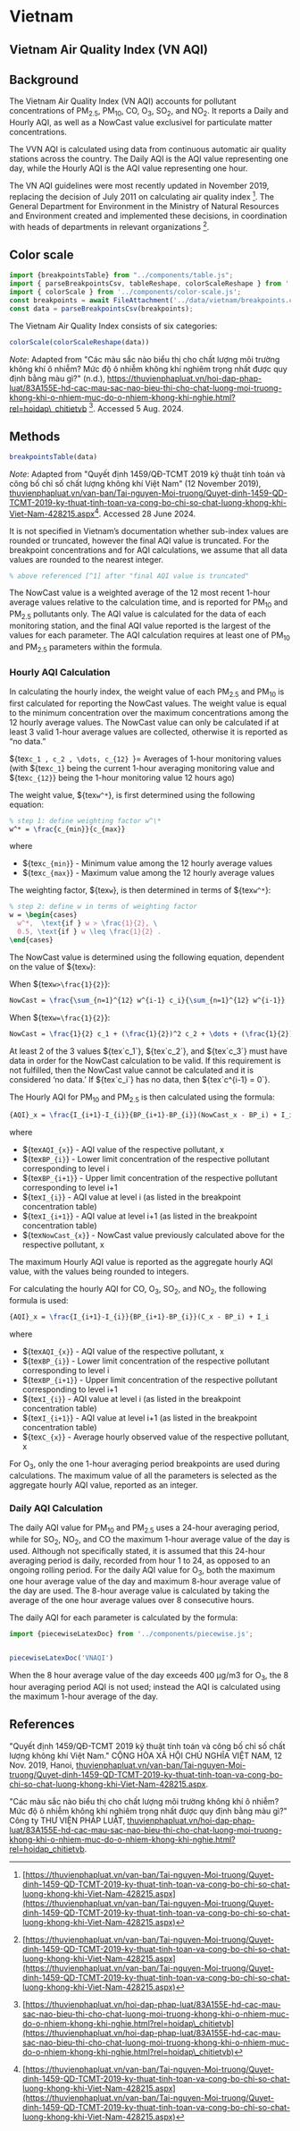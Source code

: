 # Vietnam

## Vietnam Air Quality Index (VN AQI)

## Background

The Vietnam Air Quality Index (VN AQI) accounts for pollutant concentrations of PM<sub>2.5</sub>, PM<sub>10</sub>, CO, O<sub>3</sub>, SO<sub>2</sub>, and NO<sub>2</sub>. It reports a Daily and Hourly AQI, as well as a NowCast value exclusivel for particulate matter concentrations.

The VVN AQI is calculated using data from continuous automatic air quality stations across the country. The Daily AQI is the AQI value representing one day, while the Hourly AQI is the AQI value representing one hour.

The VN AQI guidelines were most recently updated in November 2019, replacing the decision of July 2011 on calculating air quality index [^1]. The General Department for Environment in the Ministry of Natural Resources and Environment created and implemented these decisions, in coordination with heads of departments in relevant organizations [^1].

## Color scale

```js
import {breakpointsTable} from "../components/table.js";
import { parseBreakpointsCsv, tableReshape, colorScaleReshape } from '../utils/utils.js';
import { colorScale } from '../components/color-scale.js';
const breakpoints = await FileAttachment('../data/vietnam/breakpoints.csv').text();
const data = parseBreakpointsCsv(breakpoints);
```

The Vietnam Air Quality Index consists of six categories:

```js
colorScale(colorScaleReshape(data))
```

_Note_: Adapted from "Các màu sắc nào biểu thị cho chất lượng môi trường không khí ô nhiễm? Mức độ ô nhiễm không khí nghiêm trọng nhất được quy định bằng màu gì?" (n.d.), <https://thuvienphapluat.vn/hoi-dap-phap-luat/83A155E-hd-cac-mau-sac-nao-bieu-thi-cho-chat-luong-moi-truong-khong-khi-o-nhiem-muc-do-o-nhiem-khong-khi-nghie.html?rel=hoidap\_chitietvb> [^2]. Accessed 5 Aug. 2024.

## Methods

```js
breakpointsTable(data)
```

_Note_: Adapted from "Quyết định 1459/QĐ-TCMT 2019 kỹ thuật tính toán và công bố chỉ số chất lượng không khí Việt Nam" (12 November 2019), [thuvienphapluat.vn/van-ban/Tai-nguyen-Moi-truong/Quyet-dinh-1459-QD-TCMT-2019-ky-thuat-tinh-toan-va-cong-bo-chi-so-chat-luong-khong-khi-Viet-Nam-428215.aspx](https://thuvienphapluat.vn/van-ban/Tai-nguyen-Moi-truong/Quyet-dinh-1459-QD-TCMT-2019-ky-thuat-tinh-toan-va-cong-bo-chi-so-chat-luong-khong-khi-Viet-Nam-428215.aspx)[^1]. Accessed 28 June 2024.

<div class="note">
It is not specified in Vietnam’s documentation whether sub-index values are rounded or truncated, however the final AQI value is truncated. For the breakpoint concentrations and for AQI calculations, we assume that all data values are rounded to the nearest integer.
</div>

```tex  
% above referenced [^1] after "final AQI value is truncated"
```

The NowCast value is a weighted average of the 12 most recent 1-hour average values relative to the calculation time, and is reported for PM<sub>10</sub> and PM<sub>2.5</sub> pollutants only. The AQI value is calculated for the data of each monitoring station, and the final AQI value reported is the largest of the values for each parameter. The AQI calculation requires at least one of PM<sub>10</sub> and PM<sub>2.5</sub> parameters within the formula.

### Hourly AQI Calculation
In calculating the hourly index, the weight value of each PM<sub>2.5</sub> and PM<sub>10</sub> is first calculated for reporting the NowCast values. The weight value is equal to the minimum concentration over the maximum concentrations among the 12 hourly average values. The NowCast value can only be calculated if at least 3 valid 1-hour average values are collected, otherwise it is reported as “no data.”

${tex`c_1 , c_2 , \dots, c_{12} `}= Averages of 1-hour monitoring values (with ${tex`c_1`} being the current 1-hour averaging monitoring value and ${tex`c_{12}`} being the 1-hour monitoring value 12 hours ago)  

The weight value, ${tex`w^*`}, is first determined using the following equation:

```tex  
% step 1: define weighting factor w^\*  
w^* = \frac{c_{min}}{c_{max}}  
```

where  

* ${tex`c_{min}`} - Minimum value among the 12 hourly average values  
* ${tex`c_{max}`} - Maximum value among the 12 hourly average values

The weighting factor, ${tex`w`}, is then determined in terms of ${tex`w^*`}:  

```tex
% step 2: define w in terms of weighting factor  
w = \begin{cases}  
  w^*,  \text{if } w > \frac{1}{2}, \  
  0.5, \text{if } w \leq \frac{1}{2} .  
\end{cases}  
```

The NowCast value is determined using the following equation, dependent on the value of ${tex`w`}:

When ${tex`w>\frac{1}{2}`}:  

```tex  
NowCast = \frac{\sum_{n=1}^{12} w^{i-1} c_i}{\sum_{n=1}^{12} w^{i-1}}  
```

When ${tex`w=\frac{1}{2}`}:

```tex  
NowCast = \frac{1}{2} c_1 + (\frac{1}{2})^2 c_2 + \dots + (\frac{1}{2})^{12} c_{12}  
```

<div class="note">
At least 2 of the 3 values ${tex`c_1`}, ${tex`c_2`}, and ${tex`c_3`} must have data in order for the NowCast calculation to be valid. If this requirement is not fulfilled, then the NowCast value cannot be calculated and it is considered ‘no data.’ If ${tex`c_i`} has no data, then ${tex`c^{i-1} = 0`}.
</div>

The Hourly AQI for PM<sub>10</sub> and PM<sub>2.5</sub> is then calculated using the formula:

```tex
{AQI}_x = \frac{I_{i+1}-I_{i}}{BP_{i+1}-BP_{i}}(NowCast_x - BP_i) + I_i  
```

where 
* ${tex`AQI_{x}`} - AQI value of the respective pollutant, x
* ${tex`BP_{i}`} - Lower limit concentration of the respective pollutant corresponding to level i
* ${tex`BP_{i+1}`} - Upper limit concentration of the respective pollutant corresponding to level i+1
* ${tex`I_{i}`} - AQI value at level i (as listed in the breakpoint concentration table)
* ${tex`I_{i+1}`} - AQI value at level i+1 (as listed in the breakpoint concentration table)
* ${tex`NowCast_{x}`} - NowCast value previously calculated above for the respective pollutant, x

The maximum Hourly AQI value is reported as the aggregate hourly AQI value, with the values being rounded to integers.

For calculating the hourly AQI for CO, O<sub>3</sub>, SO<sub>2</sub>, and NO<sub>2</sub>, the following formula is used:  

```tex
{AQI}_x = \frac{I_{i+1}-I_{i}}{BP_{i+1}-BP_{i}}(C_x - BP_i) + I_i  
```
where 
* ${tex`AQI_{x}`} - AQI value of the respective pollutant, x
* ${tex`BP_{i}`} - Lower limit concentration of the respective pollutant corresponding to level i
* ${tex`BP_{i+1}`} - Upper limit concentration of the respective pollutant corresponding to level i+1
* ${tex`I_{i}`} - AQI value at level i (as listed in the breakpoint concentration table)
* ${tex`I_{i+1}`} - AQI value at level i+1 (as listed in the breakpoint concentration table)
* ${tex`C_{x}`} - Average hourly observed value of the respective pollutant, x

For O<sub>3</sub>, only the one 1-hour averaging period breakpoints are used during calculations. The maximum value of all the parameters is selected as the aggregate hourly AQI value, reported as an integer.

### Daily AQI Calculation 
The daily AQI value for PM<sub>10</sub> and PM<sub>2.5</sub> uses a 24-hour averaging period, while for SO<sub>2</sub>, NO<sub>2</sub>, and CO the maximum 1-hour average value of the day is used. Although not specifically stated, it is assumed that this 24-hour averaging period is daily, recorded from hour 1 to 24, as opposed to an ongoing rolling period. For the daily AQI value for O<sub>3</sub>, both the maximum one hour average value of the day and maximum 8-hour average value of the day are used. The 8-hour average value is calculated by taking the average of the one hour average values over 8 consecutive hours.

The daily AQI for each parameter is calculated by the formula:

```js
import {piecewiseLatexDoc} from '../components/piecewise.js';
```

```js

piecewiseLatexDoc('VNAQI')

```

When the 8 hour average value of the day exceeds 400 µg/m3 for O<sub>3</sub>, the 8 hour averaging period AQI is not used; instead the AQI is calculated using the maximum 1-hour average of the day.

## References

[^1]: [https://thuvienphapluat.vn/van-ban/Tai-nguyen-Moi-truong/Quyet-dinh-1459-QD-TCMT-2019-ky-thuat-tinh-toan-va-cong-bo-chi-so-chat-luong-khong-khi-Viet-Nam-428215.aspx](https://thuvienphapluat.vn/van-ban/Tai-nguyen-Moi-truong/Quyet-dinh-1459-QD-TCMT-2019-ky-thuat-tinh-toan-va-cong-bo-chi-so-chat-luong-khong-khi-Viet-Nam-428215.aspx)  
[^2]:[https://thuvienphapluat.vn/hoi-dap-phap-luat/83A155E-hd-cac-mau-sac-nao-bieu-thi-cho-chat-luong-moi-truong-khong-khi-o-nhiem-muc-do-o-nhiem-khong-khi-nghie.html?rel=hoidap\_chitietvb](https://thuvienphapluat.vn/hoi-dap-phap-luat/83A155E-hd-cac-mau-sac-nao-bieu-thi-cho-chat-luong-moi-truong-khong-khi-o-nhiem-muc-do-o-nhiem-khong-khi-nghie.html?rel=hoidap\_chitietvb)  

"Quyết định 1459/QĐ-TCMT 2019 kỹ thuật tính toán và công bố chỉ số chất lượng không khí Việt Nam." CỘNG HÒA XÃ HỘI CHỦ NGHĨA VIỆT NAM, 12 Nov. 2019, Hanoi, [thuvienphapluat.vn/van-ban/Tai-nguyen-Moi-truong/Quyet-dinh-1459-QD-TCMT-2019-ky-thuat-tinh-toan-va-cong-bo-chi-so-chat-luong-khong-khi-Viet-Nam-428215.aspx](https://thuvienphapluat.vn/van-ban/Tai-nguyen-Moi-truong/Quyet-dinh-1459-QD-TCMT-2019-ky-thuat-tinh-toan-va-cong-bo-chi-so-chat-luong-khong-khi-Viet-Nam-428215.aspx).

"Các màu sắc nào biểu thị cho chất lượng môi trường không khí ô nhiễm? Mức độ ô nhiễm không khí nghiêm trọng nhất được quy định bằng màu gì?" Công ty THƯ VIỆN PHÁP LUẬT, [thuvienphapluat.vn/hoi-dap-phap-luat/83A155E-hd-cac-mau-sac-nao-bieu-thi-cho-chat-luong-moi-truong-khong-khi-o-nhiem-muc-do-o-nhiem-khong-khi-nghie.html?rel=hoidap\_chitietvb](https://thuvienphapluat.vn/hoi-dap-phap-luat/83A155E-hd-cac-mau-sac-nao-bieu-thi-cho-chat-luong-moi-truong-khong-khi-o-nhiem-muc-do-o-nhiem-khong-khi-nghie.html?rel=hoidap\_chitietvb).
